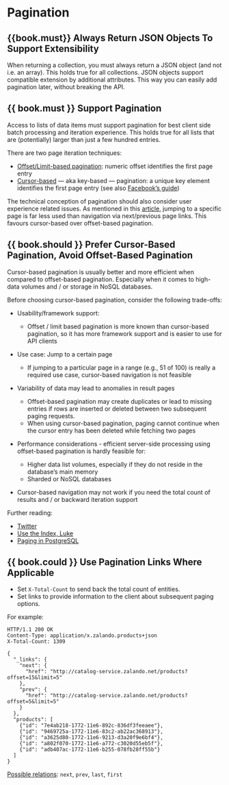 # Pagination

## {{book.must}} Always Return JSON Objects To Support Extensibility
When returning a collection, you must always return a JSON object (and not i.e. an array). This holds true for all collections. JSON objects support compatible extension by additional attributes. This way you can easily add pagination later, without breaking the API.

## {{ book.must }} Support Pagination

Access to lists of data items must support pagination for best client side batch processing and iteration experience. This holds true for all lists that are (potentially) larger than just a
few hundred entries.

There are two page iteration techniques:

* [Offset/Limit-based pagination](http://developer.infoconnect.com/paging-results-limit-and-offset):
  numeric offset identifies the first page entry
* [Cursor-based](https://dev.twitter.com/overview/api/cursoring) — aka key-based — pagination: a
  unique key element identifies the first page entry (see also
  [Facebook’s guide](https://developers.facebook.com/docs/graph-api/using-graph-api/v2.4#paging))

The technical conception of pagination should also consider user experience related issues. As mentioned
in this [article](https://www.smashingmagazine.com/2016/03/pagination-infinite-scrolling-load-more-buttons/),
jumping to a specific page is far less used than navigation via next/previous page links. This favours
cursor-based over offset-based pagination.

## {{ book.should }} Prefer Cursor-Based Pagination, Avoid Offset-Based Pagination

Cursor-based pagination is usually better and more efficient when compared to offset-based pagination. Especially when it comes to
high-data volumes and / or storage in NoSQL databases.

Before choosing cursor-based pagination, consider the following trade-offs:

* Usability/framework support:

    * Offset / limit based pagination is more known than cursor-based pagination, so it has more framework support and
      is easier to use for API clients

* Use case: Jump to a certain page

    * If jumping to a particular page in a range (e.g., 51 of 100) is really a required use case,
      cursor-based navigation is not feasible

* Variability of data may lead to anomalies in result pages

    * Offset-based pagination may create duplicates or lead to missing entries if rows are inserted or deleted between two subsequent paging requests.
    * When using cursor-based pagination, paging cannot continue when the cursor entry has been
      deleted while fetching two pages

* Performance considerations - efficient server-side processing using offset-based pagination is hardly feasible for:

    * Higher data list volumes, especially if they do not reside in the database’s main memory
    * Sharded or NoSQL databases

* Cursor-based navigation may not work if you need the total count of results and / or backward iteration support


Further reading:

* [Twitter](https://dev.twitter.com/rest/public/timelines)
* [Use the Index, Luke](http://use-the-index-luke.com/no-offset)
* [Paging in PostgreSQL](https://www.citusdata.com/blog/1872-joe-nelson/409-five-ways-paginate-postgres-basic-exotic)


## {{ book.could }} Use Pagination Links Where Applicable

* Set `X-Total-Count` to send back the total count of entities.
* Set links to provide information to the client about subsequent paging options.

For example:

```http
HTTP/1.1 200 OK
Content-Type: application/x.zalando.products+json
X-Total-Count: 1309

{
  "_links": {
    "next": {
      "href": "http://catalog-service.zalando.net/products?offset=15&limit=5"
    },
    "prev": {
      "href": "http://catalog-service.zalando.net/products?offset=5&limit=5"
    }
  },
  "products": [
    {"id": "7e4ab218-1772-11e6-892c-836df3feeaee"},
    {"id": "9469725a-1772-11e6-83c2-ab22ac368913"},
    {"id": "a3625d80-1772-11e6-9213-d3a20f9e6bf4"},
    {"id": "a802f070-1772-11e6-a772-c3020d55eb5f"},
    {"id": "adb407ac-1772-11e6-b255-078fb28ff55b"}
  ]
}
```

[Possible relations](http://www.iana.org/assignments/link-relations/link-relations.xml):
`next`, `prev`, `last`, `first`
